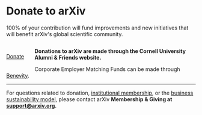 Donate to arXiv
======

<p style="margin-bottom: 2em;">100% of your contribution will fund improvements and new initiatives that will benefit arXiv's global scientific community.</p>

<p style="float: left; margin-right: 2em; margin-bottom: 2em;"><a class="button is-large is-link" href="https://securelb.imodules.com/s/1717/alumni/index.aspx?sid=1717&amp;gid=2&amp;pgid=403&amp;cid=1031&amp;dids=276&amp;bledit=1&amp;appealcode=UNXX0OLL1">Donate</a></p>

**Donations to arXiv are made through the Cornell University Alumni & Friends website.**



Corporate Employer Matching Funds can be made through [Benevity](https://causes.benevity.org/causes/840-150532082/project/3FK1YBQWRZ).

---

For questions related to donation, [institutional membership](https://arxiv.org/about/membership), or the [business sustainability
model](https://arxiv.org/help/support), please contact arXiv **Membership & Giving at <support@arxiv.org>**.
